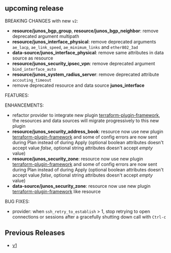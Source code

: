 <!-- markdownlint-disable-file MD013 MD041 -->
## upcoming release

BREAKING CHANGES with new `v2`:

* **resource/junos_bgp_group**, **resource/junos_bgp_neighbor**: remove deprecated argument multipath
* **resource/junos_interface_physical**: remove deprecated arguments `ae_lacp`, `ae_link_speed`, `ae_minimum_links` and `ether802_3ad`
* **data-source/junos_interface_physical**: remove same attributes in data source as resource
* **resource/junos_security_ipsec_vpn**: remove deprecated argument `bind_interface_auto`
* **resource/junos_system_radius_server**: remove deprecated attribute `accouting_timeout`
* remove deprecated resource and data source **junos_interface**

FEATURES:

ENHANCEMENTS:

* refactor provider to integrate new plugin [terraform-plugin-framework](github.com/hashicorp/terraform-plugin-framework),  
  the resources and data sources will migrate progressively to this new plugin
* **resource/junos_security_address_book**: resource now use new plugin [terraform-plugin-framework](github.com/hashicorp/terraform-plugin-framework) and some of config errors are now sent during Plan instead of during Apply (optional boolean attributes doesn't accept value *false*, optional string attributes doesn't accept *empty* value)
* **resource/junos_security_zone**: resource now use new plugin [terraform-plugin-framework](github.com/hashicorp/terraform-plugin-framework) and some of config errors are now sent during Plan instead of during Apply (optional boolean attributes doesn't accept value *false*, optional string attributes doesn't accept *empty* value)
* **data-source/junos_security_zone**: resource now use new plugin [terraform-plugin-framework](github.com/hashicorp/terraform-plugin-framework) like resource

BUG FIXES:

* provider: when `ssh_retry_to_establish` > 1, stop retrying to open connections or sessions after a gracefully shutting down call with `Ctrl-c`

## Previous Releases

* [v1](https://github.com/jeremmfr/terraform-provider-junos/blob/v1/CHANGELOG.md)
